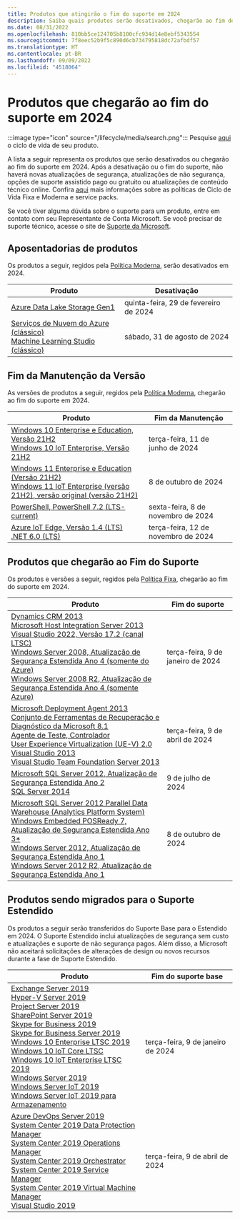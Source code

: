 ```yaml
---
title: Produtos que atingirão o fim do suporte em 2024
description: Saiba quais produtos serão desativados, chegarão ao fim do suporte ou serão transferidos do suporte base para o suporte estendido em 2024.
ms.date: 08/31/2022
ms.openlocfilehash: 810bb5ce124705b8100cfc934d14e8ebf5343554
ms.sourcegitcommit: 7f8eec52b9f5c890d6cb734795818dc72afbdf57
ms.translationtype: HT
ms.contentlocale: pt-BR
ms.lasthandoff: 09/09/2022
ms.locfileid: "4518064"
---
```

# <a name="products-ending-support-in-2024"></a>Produtos que chegarão ao fim do suporte em 2024

:::image type="icon" source="/lifecycle/media/search.png":::
Pesquise [aqui](/lifecycle/products/) o ciclo de vida de seu produto.

A lista a seguir representa os produtos que serão desativados ou chegarão ao fim do suporte em 2024. Após a desativação ou o fim do suporte, não haverá novas atualizações de segurança, atualizações de não segurança, opções de suporte assistido pago ou gratuito ou atualizações de conteúdo técnico online. Confira [aqui](/lifecycle/overview/product-end-of-support-overview) mais informações sobre as políticas de Ciclo de Vida Fixa e Moderna e service packs.

Se você tiver alguma dúvida sobre o suporte para um produto, entre em contato com seu Representante de Conta Microsoft. Se você precisar de suporte técnico, acesse o site de [Suporte da Microsoft](https://support.microsoft.com/contactus/?ws=support).

## <a name="product-retirements"></a>Aposentadorias de produtos

Os produtos a seguir, regidos pela [Política Moderna](/lifecycle/policies/modern), serão desativados em 2024.

| Produto | Desativação |
| --- | --- |
| [Azure Data Lake Storage Gen1](/lifecycle/products/azure-data-lake-storage-gen1?branch=live)<br> | quinta-feira, 29 de fevereiro de 2024 |
| [Serviços de Nuvem do Azure (clássico)](/lifecycle/products/azure-cloud-services-classic?branch=live)<br>[Machine Learning Studio (clássico)](/lifecycle/products/machine-learning-studio-classic?branch=live)<br> | sábado, 31 de agosto de 2024 |


## <a name="release-end-of-servicing"></a>Fim da Manutenção da Versão

As versões de produtos a seguir, regidos pela [Política Moderna](/lifecycle/policies/modern), chegarão ao fim do suporte em 2024.

| Produto | Fim da Manutenção |
| --- | --- |
| [Windows 10 Enterprise e Education, Versão 21H2](/lifecycle/products/windows-10-enterprise-and-education?branch=live)<br>[Windows 10 IoT Enterprise, Versão 21H2](/lifecycle/products/windows-10-iot-enterprise?branch=live)<br> | terça-feira, 11 de junho de 2024 |
| [Windows 11 Enterprise e Education (Versão 21H2)](/lifecycle/products/windows-11-enterprise-and-education-version-21h2?branch=live)<br>[Windows 11 IoT Enterprise (versão 21H2), versão original (versão 21H2)](/lifecycle/products/windows-11-iot-enterprise-version-21h2?branch=live)<br> | 8 de outubro de 2024 |
| [PowerShell, PowerShell 7.2 (LTS-current)](/lifecycle/products/powershell?branch=live)<br> | sexta-feira, 8 de novembro de 2024 |
| [Azure IoT Edge, Versão 1.4 (LTS)](/lifecycle/products/azure-iot-edge?branch=live)<br>[.NET 6.0 (LTS)](/lifecycle/products/microsoft-net-and-net-core?branch=live)<br> | terça-feira, 12 de novembro de 2024 |


## <a name="products-reaching-end-of-support"></a>Produtos que chegarão ao Fim do Suporte

Os produtos e versões a seguir, regidos pela [Política Fixa](/lifecycle/policies/fixed), chegarão ao fim do suporte em 2024.

| Produto | Fim do suporte |
| --- | --- |
| [Dynamics CRM 2013](/lifecycle/products/dynamics-crm-2013?branch=live)<br>[Microsoft Host Integration Server 2013](/lifecycle/products/microsoft-host-integration-server-2013?branch=live)<br>[Visual Studio 2022, Versão 17.2 (canal LTSC)](/lifecycle/products/visual-studio-2022?branch=live)<br>[Windows Server 2008, Atualização de Segurança Estendida Ano 4 (somente do Azure)](/lifecycle/products/windows-server-2008?branch=live)<br>[Windows Server 2008 R2, Atualização de Segurança Estendida Ano 4 (somente Azure)](/lifecycle/products/windows-server-2008-r2?branch=live)<br> | terça-feira, 9 de janeiro de 2024 |
| [Microsoft Deployment Agent 2013](/lifecycle/products/microsoft-deployment-agent-2013?branch=live)<br>[Conjunto de Ferramentas de Recuperação e Diagnóstico da Microsoft 8.1](/lifecycle/products/microsoft-diagnostics-and-recovery-toolset-81?branch=live)<br>[Agente de Teste, Controlador](/lifecycle/products/test-agent-controller?branch=live)<br>[User Experience Virtualization (UE-V) 2.0](/lifecycle/products/user-experience-virtualization-uev-20?branch=live)<br>[Visual Studio 2013](/lifecycle/products/visual-studio-2013?branch=live)<br>[Visual Studio Team Foundation Server 2013](/lifecycle/products/visual-studio-team-foundation-server-2013?branch=live)<br> | terça-feira, 9 de abril de 2024 |
| [Microsoft SQL Server 2012, Atualização de Segurança Estendida Ano 2](/lifecycle/products/microsoft-sql-server-2012?branch=live)<br>[SQL Server 2014](/lifecycle/products/sql-server-2014?branch=live)<br> | 9 de julho de 2024 |
| [Microsoft SQL Server 2012 Parallel Data Warehouse (Analytics Platform System)](/lifecycle/products/microsoft-sql-server-2012-parallel-data-warehouse-analytics-platform-system?branch=live)<br>[Windows Embedded POSReady 7, Atualização de Segurança Estendida Ano 3*](/lifecycle/products/windows-embedded-posready-7?branch=live)<br>[Windows Server 2012, Atualização de Segurança Estendida Ano 1](/lifecycle/products/windows-server-2012?branch=live)<br>[Windows Server 2012 R2, Atualização de Segurança Estendida Ano 1](/lifecycle/products/windows-server-2012-r2?branch=live)<br> | 8 de outubro de 2024 |


## <a name="products-moving-to-extended-support"></a>Produtos sendo migrados para o Suporte Estendido

Os produtos a seguir serão transferidos do Suporte Base para o Estendido em 2024. O Suporte Estendido inclui atualizações de segurança sem custo e atualizações e suporte de não segurança pagos. Além disso, a Microsoft não aceitará solicitações de alterações de design ou novos recursos durante a fase de Suporte Estendido.

| Produto | Fim do suporte base |
| --- | --- |
| [Exchange Server 2019](/lifecycle/products/exchange-server-2019?branch=live)<br>[Hyper-V Server 2019](/lifecycle/products/hyperv-server-2019?branch=live)<br>[Project Server 2019](/lifecycle/products/project-server-2019?branch=live)<br>[SharePoint Server 2019](/lifecycle/products/sharepoint-server-2019?branch=live)<br>[Skype for Business 2019](/lifecycle/products/skype-for-business-2019?branch=live)<br>[Skype for Business Server 2019](/lifecycle/products/skype-for-business-server-2019?branch=live)<br>[Windows 10 Enterprise LTSC 2019](/lifecycle/products/windows-10-enterprise-ltsc-2019?branch=live)<br>[Windows 10 IoT Core LTSC](/lifecycle/products/windows-10-iot-core-ltsc?branch=live)<br>[Windows 10 IoT Enterprise LTSC 2019](/lifecycle/products/windows-10-iot-enterprise-ltsc-2019?branch=live)<br>[Windows Server 2019](/lifecycle/products/windows-server-2019?branch=live)<br>[Windows Server IoT 2019](/lifecycle/products/windows-server-iot-2019?branch=live)<br>[Windows Server IoT 2019 para Armazenamento](/lifecycle/products/windows-server-iot-2019-for-storage?branch=live)<br> | terça-feira, 9 de janeiro de 2024 |
| [Azure DevOps Server 2019](/lifecycle/products/azure-devops-server-2019?branch=live)<br>[System Center 2019 Data Protection Manager](/lifecycle/products/system-center-2019-data-protection-manager?branch=live)<br>[System Center 2019 Operations Manager](/lifecycle/products/system-center-2019-operations-manager?branch=live)<br>[System Center 2019 Orchestrator](/lifecycle/products/system-center-2019-orchestrator?branch=live)<br>[System Center 2019 Service Manager](/lifecycle/products/system-center-2019-service-manager?branch=live)<br>[System Center 2019 Virtual Machine Manager](/lifecycle/products/system-center-2019-virtual-machine-manager?branch=live)<br>[Visual Studio 2019](/lifecycle/products/visual-studio-2019?branch=live)<br> | terça-feira, 9 de abril de 2024 |
